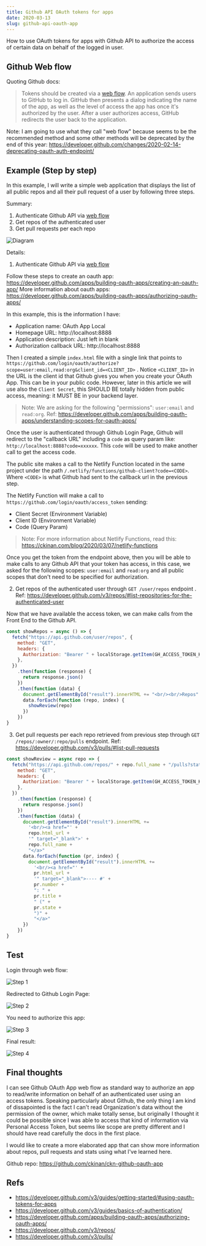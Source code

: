 ```yaml
---
title: Github API OAuth tokens for apps
date: 2020-03-13
slug: github-api-oauth-app
---
```


How to use OAuth tokens for apps with Github API to authorize the access of certain data on behalf of the logged in user.

## Github Web flow

Quoting Github docs:

> Tokens should be created via a [web flow](https://developer.github.com/apps/building-oauth-apps/authorizing-oauth-apps/). An application sends users to GitHub to log in. GitHub then presents a dialog indicating the name of the app, as well as the level of access the app has once it's authorized by the user. After a user authorizes access, GitHub redirects the user back to the application.

Note: I am going to use what they call "web flow" because seems to be the recommended method and some other methods will be deprecated by the end of this year: https://developer.github.com/changes/2020-02-14-deprecating-oauth-auth-endpoint/

## Example (Step by step)

In this example, I will write a simple web application that displays the list of all public repos and all their pull request of a user by following three steps.

Summary:

1. Authenticate Github API via [web flow](https://developer.github.com/apps/building-oauth-apps/authorizing-oauth-apps/)
2. Get repos of the authenticated user
3. Get pull requests per each repo

![Diagram](https://res.cloudinary.com/dawontqn5/image/upload/v1587945519/ckinan.com/github-api-oauth-diagram_dbt9bg.png)

Details:

1. Authenticate Github API via [web flow](https://developer.github.com/apps/building-oauth-apps/authorizing-oauth-apps/)

Follow these steps to create an oauth app: https://developer.github.com/apps/building-oauth-apps/creating-an-oauth-app/
More information about oauth apps: https://developer.github.com/apps/building-oauth-apps/authorizing-oauth-apps/

In this example, this is the information I have:

- Application name: OAuth App Local
- Homepage URL: http://localhost:8888
- Application description: Just left in blank
- Authorization callback URL: http://localhost:8888

Then I created a simple `index.html` file with a single link that points to `https://github.com/login/oauth/authorize?scope=user:email,read:org&client_id=<CLIENT_ID>` . Notice `<CLIENT_ID>` in the URL is the client id that Github gives you when you create your OAuth App. This can be in your public code. However, later in this article we will use also the `Client Secret`, this SHOULD BE totally hidden from public access, meaning: it MUST BE in your backend layer.

> Note: We are asking for the following "permissions": `user:email` and `read:org`. Ref: https://developer.github.com/apps/building-oauth-apps/understanding-scopes-for-oauth-apps/

Once the user is authenticated through Github Login Page, Github will redirect to the "callback URL" including a `code` as query param like: `http://localhost:8888?code=xxxxxx`. This `code` will be used to make another call to get the access code.

The public site makes a call to the Netlify Function located in the same project under the path `/.netlify/functions/github-client?code=<CODE>`. Where `<CODE>` is what Github had sent to the callback url in the previous step.

The Netlify Function will make a call to `https://github.com/login/oauth/access_token` sending:

- Client Secret (Environment Variable)
- Client ID (Environment Variable)
- Code (Query Param)

> Note: For more information about Netlify Functions, read this: https://ckinan.com/blog/2020/03/07/netlify-functions

Once you get the token from the endpoint above, then you will be able to make calls to any Github API that your token has access, in this case, we asked for the following scopes: `user:email` and `read:org` and all public scopes that don't need to be specified for authorization.

2. Get repos of the authenticated user through `GET /user/repos` endpoint . Ref: https://developer.github.com/v3/repos/#list-repositories-for-the-authenticated-user

Now that we have available the access token, we can make calls from the Front End to the Github API.

```js
const showRepos = async () => {
  fetch("https://api.github.com/user/repos", {
    method: "GET",
    headers: {
      Authorization: "Bearer " + localStorage.getItem(GH_ACCESS_TOKEN_KEY),
    },
  })
    .then(function (response) {
      return response.json()
    })
    .then(function (data) {
      document.getElementById("result").innerHTML += "<br/><br/>Repos"
      data.forEach(function (repo, index) {
        showReview(repo)
      })
    })
}
```

3. Get pull requests per each repo retrieved from previous step through `GET /repos/:owner/:repo/pulls` endpoint. Ref: https://developer.github.com/v3/pulls/#list-pull-requests

```js
const showReview = async repo => {
  fetch("https://api.github.com/repos/" + repo.full_name + "/pulls?state=all", {
    method: "GET",
    headers: {
      Authorization: "Bearer " + localStorage.getItem(GH_ACCESS_TOKEN_KEY),
    },
  })
    .then(function (response) {
      return response.json()
    })
    .then(function (data) {
      document.getElementById("result").innerHTML +=
        '<br/><a href="' +
        repo.html_url +
        '" target="_blank">' +
        repo.full_name +
        "</a>"
      data.forEach(function (pr, index) {
        document.getElementById("result").innerHTML +=
          '<br/><a href="' +
          pr.html_url +
          '" target="_blank">---- #' +
          pr.number +
          ": " +
          pr.title +
          " (" +
          pr.state +
          ")" +
          "</a>"
      })
    })
}
```

## Test

Login through web flow:

![Step 1](https://res.cloudinary.com/dawontqn5/image/upload/v1587945520/ckinan.com/github-api-oauth-s1_pepvqo.png)

Redirected to Github Login Page:

![Step 2](https://res.cloudinary.com/dawontqn5/image/upload/v1587945518/ckinan.com/github-api-oauth-s2_da3mer.png)

You need to authorize this app:

![Step 3](https://res.cloudinary.com/dawontqn5/image/upload/v1587945518/ckinan.com/github-api-oauth-s3_aeyk21.png)

Final result:

![Step 4](https://res.cloudinary.com/dawontqn5/image/upload/v1587945518/ckinan.com/github-api-oauth-s4_sbkgrc.png)

## Final thoughts

I can see Github OAuth App web flow as standard way to authorize an app to read/write information on behalf of an authenticated user using an access tokens. Speaking particularly about Github, the only thing I am kind of dissapointed is the fact I can't read Organization's data without the permission of the owner, which make totally sense, but originally I thought it could be possible since I was able to access that kind of information via Personal Access Token, but seems like scope are pretty different and I should have read carefully the docs in the first place.

I would like to create a more elaborated app that can show more information about repos, pull requests and stats using what I've learned here.

Github repo: https://github.com/ckinan/ckn-github-oauth-app

## Refs

- https://developer.github.com/v3/guides/getting-started/#using-oauth-tokens-for-apps
- https://developer.github.com/v3/guides/basics-of-authentication/
- https://developer.github.com/apps/building-oauth-apps/authorizing-oauth-apps/
- https://developer.github.com/v3/repos/
- https://developer.github.com/v3/pulls/
